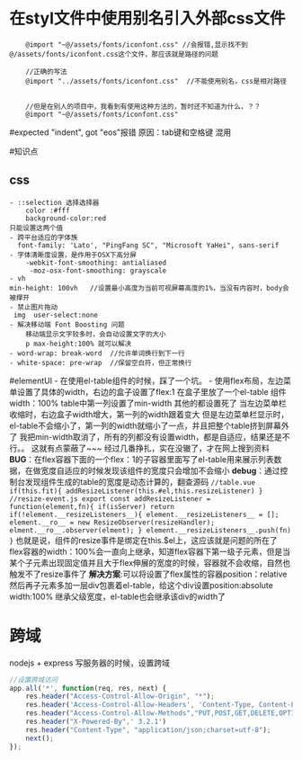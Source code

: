 # 在styl文件中使用别名引入外部css文件
```
    @import "~@/assets/fonts/iconfont.css" //会报错,显示找不到@/assets/fonts/iconfont.css这个文件，那应该就是路径的问题

    //正确的写法
    @import "../assets/fonts/iconfont.css"  //不能使用别名，css是相对路径 


    //但是在别人的项目中，我看到有使用这种方法的，暂时还不知道为什么，？？
    @import "~@/assets/fonts/iconfont.css"

```
#expected "indent", got "eos"报错 
 原因：tab键和空格键 混用








#知识点
  ## css
    - ::selection 选择选择器
        color :#fff
        background-color:red
    只能设置这两个值
    - 跨平台适应的字体族
      font-family: 'Lato', "PingFang SC", "Microsoft YaHei", sans-serif
    - 字体清晰度设置，是作用于OSX下高分屏
        -webkit-font-smoothing: antialiased
         -moz-osx-font-smoothing: grayscale
    - vh
    min-height: 100vh   //设置最小高度为当前可视屏幕高度的1%，当没有内容时，body会被撑开
    - 禁止图片拖动
     img  user-select:none
    - 解决移动端 Font Boosting 问题
        移动端显示文字较多时，会自动设置文字的大小
        p max-height:100% 就可以解决
    - word-wrap: break-word  //允许单词换行到下一行
    - white-space: pre-wrap  //保留空白符，但正常换行

#elementUI
    - 在使用el-table组件的时候，踩了一个坑。
    - 使用flex布局，左边菜单设置了具体的width，右边的盒子设置了flex:1
      在盒子里放了一个el-table 组件 width：100% 
      table中第一列设置了min-width 其他的都设置死了
      当左边菜单栏收缩时，右边盒子width增大，第一列的width跟着变大
       但是左边菜单栏显示时，el-table不会缩小了，第一列的width就缩小了一点，并且把整个table挤到屏幕外了
        我把min-width取消了，所有的列都没有设置width，都是自适应，结果还是不行。。
        这就有点蒙蔽了~~~
        经过几番挣扎，实在没辙了，才在网上搜到资料
    **BUG**：在flex容器下面的一个flex：1的子容器里面写了el-table用来展示列表数据，在做宽度自适应的时候发现该组件的宽度只会增加不会缩小
    **debug**：通过控制台发现组件生成的table的宽度是动态计算的，翻查源码
    ```
        //table.vue
        if(this.fit){
            addResizeListener(this.#el,this.resizeListener)
        }
        //resize-event.js
        export const addResizeListener = function(element,fn){
            if(isServer) return 
            if(!element.__resizeListeners__){
                element.__resizeListeners__ = [];
                element.__ro__ = new ResizeObserver(resizeHandler);
                elment.__ro__.observer(elment);
            }
            element.__resizeListeners__.push(fn)
        }
    ```
      也就是说，组件的resize事件是绑定在this.$el上，这应该就是问题的所在了
      flex容器的width：100%会一直向上继承，知道flex容器下第一级子元素，但是当某个子元素出现固定值并且大于flex伸展的宽度的时候，容器就不会收缩，自然也触发不了resize事件了
      **解决方案**:可以将设置了flex属性的容器position：relative 然后再子元素多加一层div包裹着el-table，给这个div设置position:absolute width:100% 继承父级宽度，el-table也会继承该div的width了
    

# 跨域

nodejs + express 写服务器的时候，设置跨域

```javascript
//设置跨域访问
app.all('*', function(req, res, next) {
    res.header("Access-Control-Allow-Origin", "*");
    res.header('Access-Control-Allow-Headers', 'Content-Type, Content-Length, Authorization, Accept, X-Requested-With , yourHeaderFeild');
    res.header("Access-Control-Allow-Methods","PUT,POST,GET,DELETE,OPTIONS");
    res.header("X-Powered-By",' 3.2.1')
    res.header("Content-Type", "application/json;charset=utf-8");
    next();
});
```

